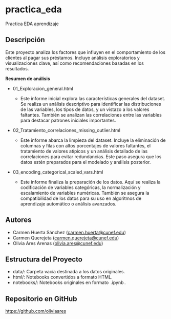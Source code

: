 # practica_eda
Practica EDA aprendizaje

## Descripción
Este proyecto analiza los factores que influyen en el comportamiento de los clientes al pagar sus préstamos. Incluye análisis exploratorios y visualizaciones clave, así como recomendaciones basadas en los resultados.

**Resumen de análisis**
- 01_Exploracion_general.html
  - Este informe inicial explora las características generales del dataset. Se realiza un análisis descriptivo para identificar las distribuciones de las variables, los tipos de datos, y un vistazo a los valores
    faltantes. También se analizan las correlaciones entre las variables para destacar patrones iniciales importantes.

- 02_Tratamiento_correlaciones_missing_outlier.html
  - Este informe abarca la limpieza del dataset. Incluye la eliminación de columnas y filas con altos porcentajes de valores faltantes, el tratamiento de valores atípicos y un análisis detallado de las correlaciones para evitar redundancias. Este paso asegura que los datos estén preparados para el modelado y análisis posterior.

- 03_encoding_categorical_scaled_vars.html
  - Este informe finaliza la preparación de los datos. Aquí se realiza la codificación de variables categóricas, la normalización y escalamiento de variables numéricas. También se asegura la compatibilidad de los datos para su uso en algoritmos de aprendizaje automático o análisis avanzados.

## Autores
- ⁠Carmen Huerta Sánchez (carmen.huerta@cunef.edu)
- ⁠Carmen Querejeta (carmen.querejeta@cunef.edu)
- ⁠Olivia Ares Arenas (olivia.ares@cunef.edu)

## Estructura del Proyecto
- ⁠data/: Carpeta vacía destinada a los datos originales.
- html/: Notebooks convertidos a formato HTML.
- notebooks/: Notebooks originales en formato ⁠ .ipynb ⁠.


## Repositorio en GitHub
https://github.com/oliviaares
